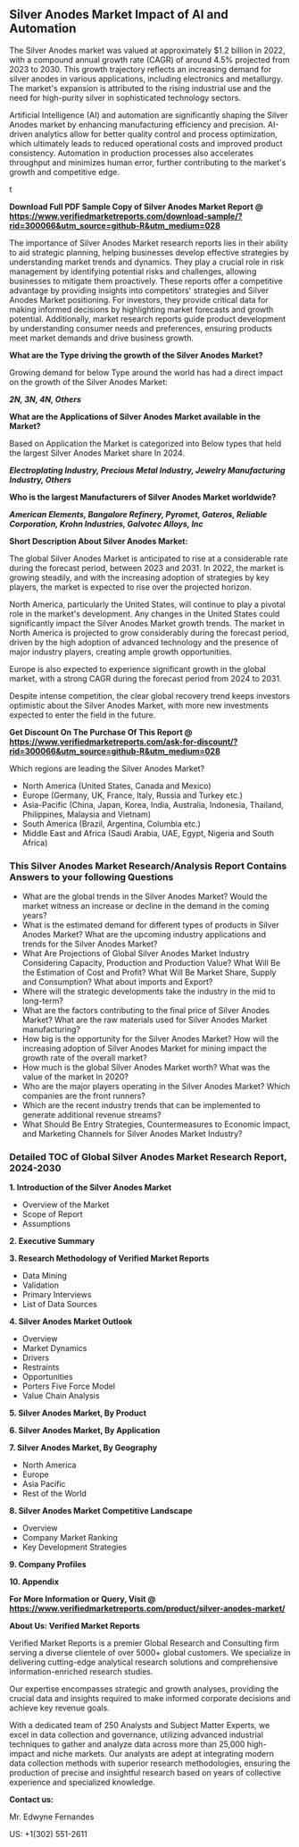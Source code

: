 <h2>Silver Anodes Market Impact of AI and Automation</h2><p>The Silver Anodes market was valued at approximately $1.2 billion in 2022, with a compound annual growth rate (CAGR) of around 4.5% projected from 2023 to 2030. This growth trajectory reflects an increasing demand for silver anodes in various applications, including electronics and metallurgy. The market's expansion is attributed to the rising industrial use and the need for high-purity silver in sophisticated technology sectors.</p><p>Artificial Intelligence (AI) and automation are significantly shaping the Silver Anodes market by enhancing manufacturing efficiency and precision. AI-driven analytics allow for better quality control and process optimization, which ultimately leads to reduced operational costs and improved product consistency. Automation in production processes also accelerates throughput and minimizes human error, further contributing to the market's growth and competitive edge.</p>t</p><p id="" class=""><strong>Download Full PDF Sample Copy of Silver Anodes Market Report @ <a href="https://www.verifiedmarketreports.com/download-sample/?rid=300066&utm_source=github-R&utm_medium=028" target="_blank">https://www.verifiedmarketreports.com/download-sample/?rid=300066&utm_source=github-R&utm_medium=028</a></strong></p><p>The importance of&nbsp;Silver Anodes Market research reports lies in their ability to aid strategic planning, helping businesses develop effective strategies by understanding market trends and dynamics. They play a crucial role in risk management by identifying potential risks and challenges, allowing businesses to mitigate them proactively. These reports offer a competitive advantage by providing insights into competitors' strategies and Silver Anodes Market positioning. For investors, they provide critical data for making informed decisions by highlighting market forecasts and growth potential. Additionally, market research reports guide product development by understanding consumer needs and preferences, ensuring products meet market demands and drive business growth.</p><p><strong>What are the&nbsp;Type driving the growth of the Silver Anodes Market?</strong></p><p id="" class="">Growing demand for below Type around the world has had a direct impact on the growth of the Silver Anodes Market:</p><em><strong>2N, 3N, 4N, Others</strong></em></p><strong>What are the&nbsp;Applications&nbsp;of Silver Anodes Market available in the Market?</strong></p><p id="" class="">Based on Application the Market is categorized into Below types that held the largest Silver Anodes Market share In 2024.</p><em><strong>Electroplating Industry, Precious Metal Industry, Jewelry Manufacturing Industry, Others</strong></em></p><strong>Who is the largest Manufacturers of Silver Anodes Market worldwide?</strong></p><p><em><strong>American Elements, Bangalore Refinery, Pyromet, Gateros, Reliable Corporation, Krohn Industries, Galvotec Alloys, Inc</strong></em></p><p id="" class=""><strong>Short Description About Silver Anodes Market:</strong></p><p>The global Silver Anodes Market is anticipated to rise at a considerable rate during the forecast period, between 2023 and 2031. In 2022, the market is growing steadily, and with the increasing adoption of strategies by key players, the market is expected to rise over the projected horizon.</p><p>North America, particularly the United States, will continue to play a pivotal role in the market's development. Any changes in the United States could significantly impact the Silver Anodes Market growth trends. The market in North America is projected to grow considerably during the forecast period, driven by the high adoption of advanced technology and the presence of major industry players, creating ample growth opportunities.</p><p>Europe is also expected to experience significant growth in the global market, with a strong CAGR during the forecast period from 2024 to 2031.</p><p>Despite intense competition, the clear global recovery trend keeps investors optimistic about the Silver Anodes Market, with more new investments expected to enter the field in the future.</p><p id="" class=""><strong>Get Discount On The Purchase Of This Report @ <a href="https://www.verifiedmarketreports.com/ask-for-discount/?rid=300066&utm_source=github-R&utm_medium=028" target="_blank">https://www.verifiedmarketreports.com/ask-for-discount/?rid=300066&utm_source=github-R&utm_medium=028</a></strong></p>Which regions are leading the Silver Anodes Market?</p><ul><li>North America (United States, Canada and Mexico)</li><li>Europe (Germany, UK, France, Italy, Russia and Turkey etc.)</li><li>Asia-Pacific (China, Japan, Korea, India, Australia, Indonesia, Thailand, Philippines, Malaysia and Vietnam)</li><li>South America (Brazil, Argentina, Columbia etc.)</li><li>Middle East and Africa (Saudi Arabia, UAE, Egypt, Nigeria and South Africa)</li></ul><h3 id="" class="">This Silver Anodes Market Research/Analysis Report Contains Answers to your following Questions</h3><ul><li>What are the global trends in the Silver Anodes Market? Would the market witness an increase or decline in the demand in the coming years?</li><li>What is the estimated demand for different types of products in Silver Anodes Market? What are the upcoming industry applications and trends for the Silver Anodes Market?</li><li>What Are Projections of Global Silver Anodes Market Industry Considering Capacity, Production and Production Value? What Will Be the Estimation of Cost and Profit? What Will Be Market Share, Supply and Consumption? What about imports and Export?</li><li>Where will the strategic developments take the industry in the mid to long-term?</li><li>What are the factors contributing to the final price of Silver Anodes Market? What are the raw materials used for Silver Anodes Market manufacturing?</li><li>How big is the opportunity for the Silver Anodes Market? How will the increasing adoption of Silver Anodes Market for mining impact the growth rate of the overall market?</li><li>How much is the global Silver Anodes Market worth? What was the value of the market In 2020?</li><li>Who are the major players operating in the Silver Anodes Market? Which companies are the front runners?</li><li>Which are the recent industry trends that can be implemented to generate additional revenue streams?</li><li>What Should Be Entry Strategies, Countermeasures to Economic Impact, and Marketing Channels for Silver Anodes Market Industry?</li></ul><h3 id="" class="">Detailed TOC of Global Silver Anodes Market Research Report, 2024-2030</h3><p id="" class=""><strong>1. Introduction of the Silver Anodes Market</strong></p><ul><li>Overview of the Market</li><li>Scope of Report</li><li>Assumptions</li></ul><p id="" class=""><strong>2. Executive Summary</strong></p><p id="" class=""><strong>3. Research Methodology of Verified Market Reports</strong></p><ul><li>Data Mining</li><li>Validation</li><li>Primary Interviews</li><li>List of Data Sources</li></ul><p id="" class=""><strong>4. Silver Anodes Market Outlook</strong></p><ul><li>Overview</li><li>Market Dynamics</li><li>Drivers</li><li>Restraints</li><li>Opportunities</li><li>Porters Five Force Model</li><li>Value Chain Analysis</li></ul><p id="" class=""><strong>5. Silver Anodes Market, By Product</strong></p><p id="" class=""><strong>6. Silver Anodes Market, By Application</strong></p><p id="" class=""><strong>7. Silver Anodes Market, By Geography</strong></p><ul><li>North America</li><li>Europe</li><li>Asia Pacific</li><li>Rest of the World</li></ul><p id="" class=""><strong>8. Silver Anodes Market Competitive Landscape</strong></p><ul><li>Overview</li><li>Company Market Ranking</li><li>Key Development Strategies</li></ul><p id="" class=""><strong>9. Company Profiles</strong></p><p id="" class=""><strong>10. Appendix</strong></p><p id="" class=""><strong>For More Information or Query, Visit @ <a href="https://www.verifiedmarketreports.com/product/silver-anodes-market/" target="_blank">https://www.verifiedmarketreports.com/product/silver-anodes-market/</a></strong></p><p id="" class=""><strong>About Us: Verified Market Reports</strong></p><p id="" class="">Verified Market Reports is a premier Global Research and Consulting firm serving a diverse clientele of over 5000+ global customers. We specialize in delivering cutting-edge analytical research solutions and comprehensive information-enriched research studies.</p><p id="" class="">Our expertise encompasses strategic and growth analyses, providing the crucial data and insights required to make informed corporate decisions and achieve key revenue goals.</p><p id="" class="">With a dedicated team of 250 Analysts and Subject Matter Experts, we excel in data collection and governance, utilizing advanced industrial techniques to gather and analyze data across more than 25,000 high-impact and niche markets. Our analysts are adept at integrating modern data collection methods with superior research methodologies, ensuring the production of precise and insightful research based on years of collective experience and specialized knowledge.</p><p id="" class=""><strong>Contact us:</strong></p><p id="" class="">Mr. Edwyne Fernandes</p><p id="" class="">US: +1(302) 551-2611</p>